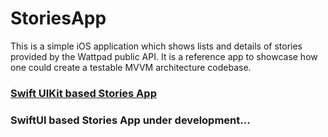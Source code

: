 # StoriesApp
This is a simple iOS application which shows lists and details of stories provided by the Wattpad public API. It is a reference app to showcase how one could create a testable MVVM architecture codebase.

### [Swift UIKit based Stories App](Stories)

### SwiftUI based Stories App under development...
